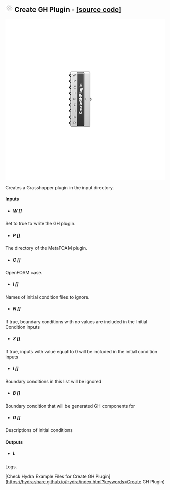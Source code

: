 ## ![](../../images/icons/Create_GH_Plugin.png) Create GH Plugin - [[source code]](C:\Users\pkastner\Documents\GitHub\Eddy3D\UMCF/Create%20GH%20Plugin.py)

![](../../images/components/Create_GH_Plugin.png)

Creates a Grasshopper plugin in the input directory.

#### Inputs
* ##### W []
Set to true to write the GH plugin.
* ##### P []
The directory of the MetaFOAM plugin.
* ##### C []
OpenFOAM case.
* ##### I []
Names of initial condition files to ignore.
* ##### N []
If true, boundary conditions with no values are included in the Initial Condition inputs
* ##### Z []
If true, inputs with value equal to 0 will be included in the initial condition inputs
* ##### I []
Boundary conditions in this list will be ignored
* ##### B []
Boundary condition that will be generated GH components for
* ##### D []
Descriptions of initial conditions

#### Outputs
* ##### L
Logs.


[Check Hydra Example Files for Create GH Plugin](https://hydrashare.github.io/hydra/index.html?keywords=Create GH Plugin)